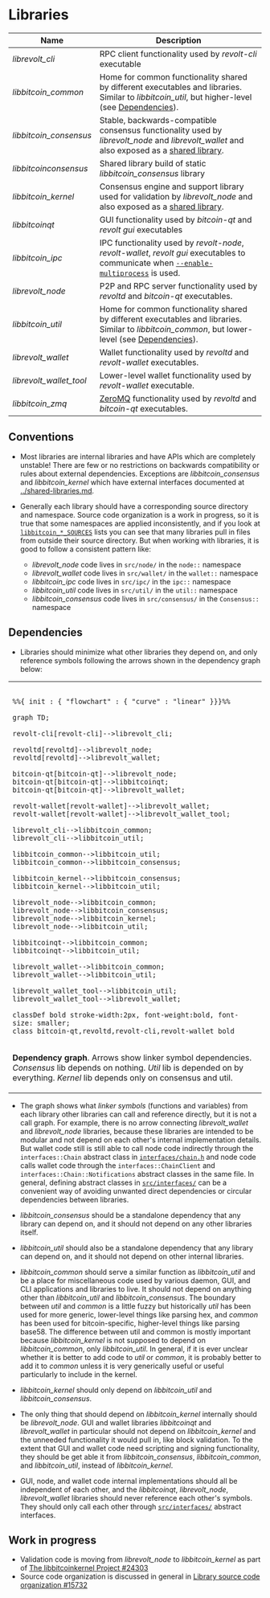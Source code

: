 # Libraries

| Name                     | Description |
|--------------------------|-------------|
| *librevolt_cli*         | RPC client functionality used by *revolt-cli* executable |
| *libbitcoin_common*      | Home for common functionality shared by different executables and libraries. Similar to *libbitcoin_util*, but higher-level (see [Dependencies](#dependencies)). |
| *libbitcoin_consensus*   | Stable, backwards-compatible consensus functionality used by *librevolt_node* and *librevolt_wallet* and also exposed as a [shared library](../shared-libraries.md). |
| *libbitcoinconsensus*    | Shared library build of static *libbitcoin_consensus* library |
| *libbitcoin_kernel*      | Consensus engine and support library used for validation by *librevolt_node* and also exposed as a [shared library](../shared-libraries.md). |
| *libbitcoinqt*           | GUI functionality used by *bitcoin-qt* and *revolt gui* executables |
| *libbitcoin_ipc*         | IPC functionality used by *revolt-node*, *revolt-wallet*, *revolt gui* executables to communicate when [`--enable-multiprocess`](multiprocess.md) is used. |
| *librevolt_node*        | P2P and RPC server functionality used by *revoltd* and *bitcoin-qt* executables. |
| *libbitcoin_util*        | Home for common functionality shared by different executables and libraries. Similar to *libbitcoin_common*, but lower-level (see [Dependencies](#dependencies)). |
| *librevolt_wallet*      | Wallet functionality used by *revoltd* and *revolt-wallet* executables. |
| *librevolt_wallet_tool* | Lower-level wallet functionality used by *revolt-wallet* executable. |
| *libbitcoin_zmq*         | [ZeroMQ](../zmq.md) functionality used by *revoltd* and *bitcoin-qt* executables. |

## Conventions

- Most libraries are internal libraries and have APIs which are completely unstable! There are few or no restrictions on backwards compatibility or rules about external dependencies. Exceptions are *libbitcoin_consensus* and *libbitcoin_kernel* which have external interfaces documented at [../shared-libraries.md](../shared-libraries.md).

- Generally each library should have a corresponding source directory and namespace. Source code organization is a work in progress, so it is true that some namespaces are applied inconsistently, and if you look at [`libbitcoin_*_SOURCES`](../../src/Makefile.am) lists you can see that many libraries pull in files from outside their source directory. But when working with libraries, it is good to follow a consistent pattern like:

  - *librevolt_node* code lives in `src/node/` in the `node::` namespace
  - *librevolt_wallet* code lives in `src/wallet/` in the `wallet::` namespace
  - *libbitcoin_ipc* code lives in `src/ipc/` in the `ipc::` namespace
  - *libbitcoin_util* code lives in `src/util/` in the `util::` namespace
  - *libbitcoin_consensus* code lives in `src/consensus/` in the `Consensus::` namespace

## Dependencies

- Libraries should minimize what other libraries they depend on, and only reference symbols following the arrows shown in the dependency graph below:

<table><tr><td>

```mermaid

%%{ init : { "flowchart" : { "curve" : "linear" }}}%%

graph TD;

revolt-cli[revolt-cli]-->librevolt_cli;

revoltd[revoltd]-->librevolt_node;
revoltd[revoltd]-->librevolt_wallet;

bitcoin-qt[bitcoin-qt]-->librevolt_node;
bitcoin-qt[bitcoin-qt]-->libbitcoinqt;
bitcoin-qt[bitcoin-qt]-->librevolt_wallet;

revolt-wallet[revolt-wallet]-->librevolt_wallet;
revolt-wallet[revolt-wallet]-->librevolt_wallet_tool;

librevolt_cli-->libbitcoin_common;
librevolt_cli-->libbitcoin_util;

libbitcoin_common-->libbitcoin_util;
libbitcoin_common-->libbitcoin_consensus;

libbitcoin_kernel-->libbitcoin_consensus;
libbitcoin_kernel-->libbitcoin_util;

librevolt_node-->libbitcoin_common;
librevolt_node-->libbitcoin_consensus;
librevolt_node-->libbitcoin_kernel;
librevolt_node-->libbitcoin_util;

libbitcoinqt-->libbitcoin_common;
libbitcoinqt-->libbitcoin_util;

librevolt_wallet-->libbitcoin_common;
librevolt_wallet-->libbitcoin_util;

librevolt_wallet_tool-->libbitcoin_util;
librevolt_wallet_tool-->librevolt_wallet;

classDef bold stroke-width:2px, font-weight:bold, font-size: smaller;
class bitcoin-qt,revoltd,revolt-cli,revolt-wallet bold
```
</td></tr><tr><td>

**Dependency graph**. Arrows show linker symbol dependencies. *Consensus* lib depends on nothing. *Util* lib is depended on by everything. *Kernel* lib depends only on consensus and util.

</td></tr></table>

- The graph shows what _linker symbols_ (functions and variables) from each library other libraries can call and reference directly, but it is not a call graph. For example, there is no arrow connecting *librevolt_wallet* and *librevolt_node* libraries, because these libraries are intended to be modular and not depend on each other's internal implementation details. But wallet code still is still able to call node code indirectly through the `interfaces::Chain` abstract class in [`interfaces/chain.h`](../../src/interfaces/chain.h) and node code calls wallet code through the `interfaces::ChainClient` and `interfaces::Chain::Notifications` abstract classes in the same file. In general, defining abstract classes in [`src/interfaces/`](../../src/interfaces/) can be a convenient way of avoiding unwanted direct dependencies or circular dependencies between libraries.

- *libbitcoin_consensus* should be a standalone dependency that any library can depend on, and it should not depend on any other libraries itself.

- *libbitcoin_util* should also be a standalone dependency that any library can depend on, and it should not depend on other internal libraries.

- *libbitcoin_common* should serve a similar function as *libbitcoin_util* and be a place for miscellaneous code used by various daemon, GUI, and CLI applications and libraries to live. It should not depend on anything other than *libbitcoin_util* and *libbitcoin_consensus*. The boundary between _util_ and _common_ is a little fuzzy but historically _util_ has been used for more generic, lower-level things like parsing hex, and _common_ has been used for bitcoin-specific, higher-level things like parsing base58. The difference between util and common is mostly important because *libbitcoin_kernel* is not supposed to depend on *libbitcoin_common*, only *libbitcoin_util*. In general, if it is ever unclear whether it is better to add code to *util* or *common*, it is probably better to add it to *common* unless it is very generically useful or useful particularly to include in the kernel.


- *libbitcoin_kernel* should only depend on *libbitcoin_util* and *libbitcoin_consensus*.

- The only thing that should depend on *libbitcoin_kernel* internally should be *librevolt_node*. GUI and wallet libraries *libbitcoinqt* and *librevolt_wallet* in particular should not depend on *libbitcoin_kernel* and the unneeded functionality it would pull in, like block validation. To the extent that GUI and wallet code need scripting and signing functionality, they should be get able it from *libbitcoin_consensus*, *libbitcoin_common*, and *libbitcoin_util*, instead of *libbitcoin_kernel*.

- GUI, node, and wallet code internal implementations should all be independent of each other, and the *libbitcoinqt*, *librevolt_node*, *librevolt_wallet* libraries should never reference each other's symbols. They should only call each other through [`src/interfaces/`](`../../src/interfaces/`) abstract interfaces.

## Work in progress

- Validation code is moving from *librevolt_node* to *libbitcoin_kernel* as part of [The libbitcoinkernel Project #24303](https://github.com/bitcoin/bitcoin/issues/24303)
- Source code organization is discussed in general in [Library source code organization #15732](https://github.com/bitcoin/bitcoin/issues/15732)
